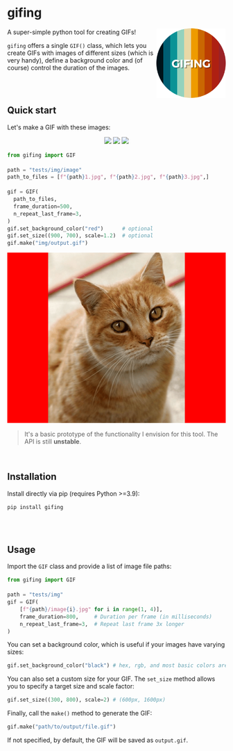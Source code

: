 # gifing

<img src="https://github.com/JosephBARBIERDARNAL/static/blob/main/python-libs/gifing/image.png?raw=true" alt="pypalettes logo" align="right" width="160px"/>

A super-simple python tool for creating GIFs!

`gifing` offers a single `GIF()` class, which lets you create GIFs with images of different sizes (which is very handy), define a background color and (of course) control the duration of the images.

<br><br>

## Quick start

Let's make a GIF with these images:

<p align="center">
  <img src="https://github.com/y-sunflower/gifing/blob/main/tests/img/image2.jpg?raw=true" width="25%" />
  <img src="https://github.com/y-sunflower/gifing/blob/main/tests/img/image1.jpg?raw=true" width="25%" />
  <img src="https://github.com/y-sunflower/gifing/blob/main/tests/img/image3.jpg?raw=true" width="25%" />
</p>

```python
from gifing import GIF

path = "tests/img/image"
path_to_files = [f"{path}1.jpg", f"{path}2.jpg", f"{path}3.jpg",]

gif = GIF(
  path_to_files,
  frame_duration=500,
  n_repeat_last_frame=3,
)
gif.set_background_color("red")      # optional
gif.set_size((900, 700), scale=1.2)  # optional
gif.make("img/output.gif")
```

![](https://github.com/y-sunflower/gifing/blob/main/img/output.gif?raw=true)

> It's a basic prototype of the functionality I envision for this tool. The API is still **unstable**.

<br>

## Installation

Install directly via pip (requires Python >=3.9):

```bash
pip install gifing
```

<br><br>

## Usage

Import the `GIF` class and provide a list of image file paths:

```python
from gifing import GIF

path = "tests/img"
gif = GIF(
    [f"{path}/image{i}.jpg" for i in range(1, 4)],
    frame_duration=800,     # Duration per frame (in milliseconds)
    n_repeat_last_frame=3,  # Repeat last frame 3x longer
)
```

You can set a background color, which is useful if your images have varying sizes:

```python
gif.set_background_color("black") # hex, rgb, and most basic colors are valid
```

You can also set a custom size for your GIF. The `set_size` method allows you to specify a target size and scale factor:

```python
gif.set_size((300, 800), scale=2) # (600px, 1600px)
```

Finally, call the `make()` method to generate the GIF:

```python
gif.make("path/to/output/file.gif")
```

If not specified, by default, the GIF will be saved as `output.gif`.

